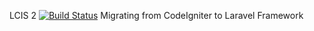 LCIS 2
[![Build Status](https://travis-ci.org/Jheysoon/lcis-2.svg?branch=master)](https://travis-ci.org/Jheysoon/lcis-2)
Migrating from CodeIgniter to Laravel Framework
